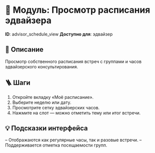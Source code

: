 # 📘 Модуль: Просмотр расписания эдвайзера
**ID**: advisor_schedule_view
**Доступно для**: эдвайзер

## 📝 Описание
Просмотр собственного расписания встреч с группами и часов эдвайзерского консультирования.

## 🪜 Шаги
1. Откройте вкладку «Моё расписание».
2. Выберите неделю или дату.
3. Просмотрите сетку эдвайзерских часов.
4. Нажмите на слот — можно отметить тему или итог встречи.

## 💡 Подсказки интерфейса
– Отображаются как регулярные часы, так и разовые встречи.
– Поддерживается отметка посещаемости групп.
